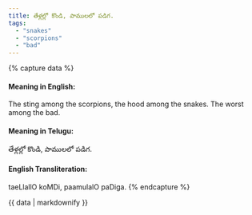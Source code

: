 ```yaml
---
title: తేళ్లల్లో కొండి, పాములలో పడిగ.
tags:
  - "snakes"
  - "scorpions"
  - "bad"
---
```


{% capture data %}
#### Meaning in English:
The sting among the scorpions, the hood among the snakes.
The worst among the bad.

#### Meaning in Telugu:
తేళ్లల్లో కొండి, పాములలో పడిగ.

#### English Transliteration:
taeLlallO koMDi, paamulalO paDiga.
{% endcapture %}

<div class="notice">{{ data | markdownify }}</div>


